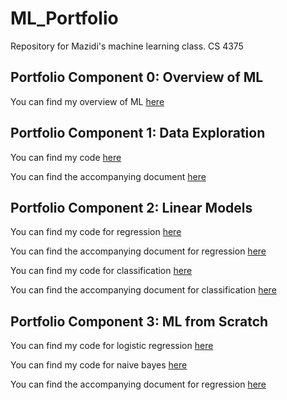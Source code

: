 # ML_Portfolio
 Repository for Mazidi's machine learning class. CS 4375

## Portfolio Component 0: Overview of ML
You can find my overview of ML [here](<P_0/Overview of ML.pdf>)

## Portfolio Component 1: Data Exploration
You can find my code [here](P_1/data_exploration.cpp)

You can find the accompanying document [here](P_1/Portfolio_Component_1.pdf)

## Portfolio Component 2: Linear Models
You can find my code for regression [here](P_2/Regression.Rmd)

You can find the accompanying document for regression [here](P_2/Regression.pdf)

You can find my code for classification [here](P_2/Classification.Rmd)

You can find the accompanying document for classification [here](P_2/Classification.pdf)

## Portfolio Component 3: ML from Scratch

You can find my code for logistic regression [here](P_3/MLScratch2.cpp)

You can find my code for naive bayes [here](P_3/NaiveBayes.cpp)

You can find the accompanying document for regression [here](P_3/MLScratch.pdf)
